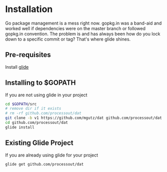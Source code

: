 # Installation

Go package management is a mess right now. gopkg.in was a band-aid and 
worked well if dependencies were on the master branch or followed gopkg.in
convention. The problem is and has always been how do you lock down to 
a specific commit or tag? That's where glide shines.

## Pre-requisites

Install [glide](https://github.com/Masterminds/glide)

## Installing to $GOPATH

If you are not using glide in your project

```sh
cd $GOPATH/src
# remove dir if it exists
# rm -rf github.com/processout/dat
git clone -b v1 https://github.com/mgutz/dat github.com/processout/dat
cd github.com/processout/dat
glide install
```

## Existing Glide Project

If you are already using glide for your project

```sh
glide get github.com/processout/dat
```
